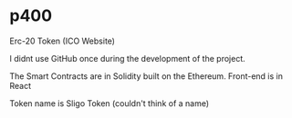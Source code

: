 # p400
Erc-20 Token  (ICO Website)


I didnt use GitHub once during the development of the project.

The Smart Contracts are in Solidity built on the Ethereum.
Front-end is in React


Token name is Sligo Token (couldn't think of a name)
